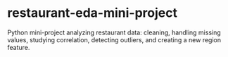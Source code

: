 # restaurant-eda-mini-project
Python mini-project analyzing restaurant data: cleaning, handling missing values, studying correlation, detecting outliers, and creating a new region feature.
